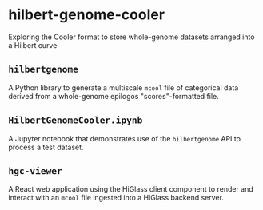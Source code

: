 # hilbert-genome-cooler
Exploring the Cooler format to store whole-genome datasets arranged into a Hilbert curve

## `hilbertgenome`

A Python library to generate a multiscale `mcool` file of categorical data derived from a whole-genome epilogos "scores"-formatted file.

## `HilbertGenomeCooler.ipynb`

A Jupyter notebook that demonstrates use of the `hilbertgenome` API to process a test dataset.

## `hgc-viewer`

A React web application using the HiGlass client component to render and interact with an `mcool` file ingested into a HiGlass backend server. 
